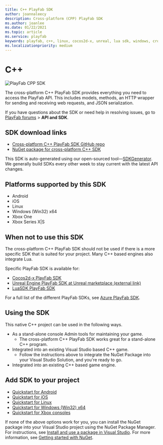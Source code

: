 ```yaml
---
title: C++ PlayFab SDK
author: joannaleecy
description: Cross-platform (CPP) PlayFab SDK
ms.author: joanlee
ms.date: 01/22/2021
ms.topic: article
ms.service: playfab
keywords: playfab, c++, linux, cocos2d-x, unreal, lua sdk, windows, cross-platform
ms.localizationpriority: medium
---
```


# C++

![PlayFab CPP SDK](./media/cpp1.png)

The cross-platform C++ PlayFab SDK provides everything you need to access the PlayFab API. This includes models, methods, an HTTP wrapper for sending and receiving web requests, and JSON serialization.

If you have questions about the SDK or need help in resolving issues, go to [PlayFab forums](https://community.playfab.com/index.html) > **API and SDK**.

## SDK download links

- [Cross-platform C++ PlayFab SDK GitHub repo](https://github.com/PlayFab/XPlatCppSdk)
- [NuGet package for cross-platform C++ SDK](https://www.nuget.org/packages/com.playfab.xplatcppsdk.v141/)

This SDK is auto-generated using our open-sourced tool&mdash;[SDKGenerator](../sdkgenerator/index.md). We generally build SDKs every other week to stay current with the latest API changes.

## Platforms supported by this SDK

- Android
- iOS
- Linux
- Windows (Win32) x64
- Xbox One
- Xbox Series X|S

## When not to use this SDK

The cross-platform C++ PlayFab SDK should not be used if there is a more specific SDK that is suited for your project. Many C++ based engines also integrate Lua.

Specific PlayFab SDK is available for:
* [Cocos2d-x PlayFab SDK](https://github.com/PlayFab/Cocos2d-xSDK)
* [Unreal Engine PlayFab SDK at Unreal marketplace (external link)](https://www.unrealengine.com/marketplace/product/playfab-sdk)
* [LuaSDK PlayFab SDK](https://github.com/PlayFab/LuaSdk)

For a full list of the different PlayFab SDKs, see [Azure PlayFab SDK](../playfab-sdk-intro.md).

## Using the SDK

This native C++ project can be used in the following ways.

- As a stand-alone console Admin tools for maintaining your game.
  - The cross-platform C++ PlayFab SDK works great for a stand-alone C++ program.
- Integrated into an existing Visual Studio based C++ game.
  - Follow the instructions above to integrate the NuGet Package into your Visual Studio Solution, and you're ready to go.
- Integrated into an existing C++ based game engine.

## Add SDK to your project

- [Quickstart for Android](https://github.com/PlayFab/XPlatCppSdk/tree/master/build/Android)
- [Quickstart for iOS](https://github.com/PlayFab/XPlatCppSdk/blob/master/build/iOS/TestIOSApp/README.md)
- [Quickstart for Linux](quickstart-linux.md)
- [Quickstart for Windows (Win32) x64](quickstart-windows.md)
- [Quickstart for Xbox consoles](quickstart-xbox.md)

If none of the above options work for you, you can install the NuGet package into your Visual Studio project using the NuGet Package Manager. For instructions, see [Install and use a package in Visual Studio](/nuget/quickstart/install-and-use-a-package-in-visual-studio). For more information, see [Getting started with NuGet](/nuget/what-is-nuget).
